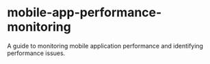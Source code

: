 # mobile-app-performance-monitoring
A guide to monitoring mobile application performance and identifying performance issues.
